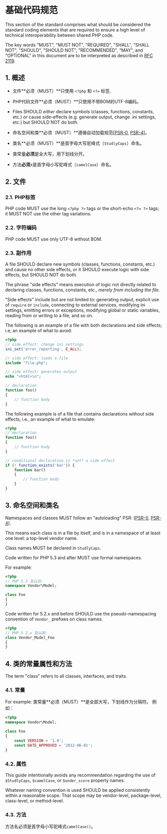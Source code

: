 # 基础代码规范

This section of the standard comprises what should be considered the standard
coding elements that are required to ensure a high level of technical
interoperability between shared PHP code.

The key words "MUST", "MUST NOT", "REQUIRED", "SHALL", "SHALL NOT", "SHOULD",
"SHOULD NOT", "RECOMMENDED", "MAY", and "OPTIONAL" in this document are to be
interpreted as described in [RFC 2119].

[RFC 2119]: http://www.ietf.org/rfc/rfc2119.txt
[PSR-0]: https://github.com/php-fig/fig-standards/blob/master/accepted/PSR-0.md
[PSR-4]: https://github.com/php-fig/fig-standards/blob/master/accepted/PSR-4-autoloader.md

## 1. 概述

- 文件**必须（MUST）**只使用 `<?php` 和 `<?=` 标签.

- PHP代码文件**必须（MUST）**只使用不带BOM的UTF-8编码。

- Files SHOULD *either* declare symbols (classes, functions, constants, etc.)
  *or* cause side-effects (e.g. generate output, change .ini settings, etc.)
  but SHOULD NOT do both.

- 命名空间和类**必须（MUST）**遵循自动加载规范[[PSR-0], [PSR-4]]。

- 类名**必须（MUST）**是首字母大写驼峰式（`StudlyCaps`）命名。

- 类常量**必须**是全大写，用下划线分开。

- 方法**必须**x是首字母小写驼峰式（`camelCase`）命名。

## 2. 文件

### 2.1. PHP标签

PHP code MUST use the long `<?php ?>` tags or the short-echo `<?= ?>` tags; it
MUST NOT use the other tag variations.

### 2.2. 字符编码

PHP code MUST use only UTF-8 without BOM.

### 2.3. 副作用

A file SHOULD declare new symbols (classes, functions, constants,
etc.) and cause no other side effects, or it SHOULD execute logic with side
effects, but SHOULD NOT do both.

The phrase "side effects" means execution of logic not directly related to
declaring classes, functions, constants, etc., *merely from including the
file*.

"Side effects" include but are not limited to: generating output, explicit
use of `require` or `include`, connecting to external services, modifying ini
settings, emitting errors or exceptions, modifying global or static variables,
reading from or writing to a file, and so on.

The following is an example of a file with both declarations and side effects;
i.e, an example of what to avoid:

~~~php
<?php
// side effect: change ini settings
ini_set('error_reporting', E_ALL);

// side effect: loads a file
include "file.php";

// side effect: generates output
echo "<html>\n";

// declaration
function foo()
{
    // function body
}
~~~

The following example is of a file that contains declarations without side
effects; i.e., an example of what to emulate:

~~~php
<?php
// declaration
function foo()
{
    // function body
}

// conditional declaration is *not* a side effect
if (! function_exists('bar')) {
    function bar()
    {
        // function body
    }
}
~~~

## 3. 命名空间和类名

Namespaces and classes MUST follow an "autoloading" PSR: [[PSR-0], [PSR-4]].

This means each class is in a file by itself, and is in a namespace of at
least one level: a top-level vendor name.

Class names MUST be declared in `StudlyCaps`.

Code written for PHP 5.3 and after MUST use formal namespaces.

For example:

~~~php
<?php
// PHP 5.3 及以后:
namespace Vendor\Model;

class Foo
{
}
~~~

Code written for 5.2.x and before SHOULD use the pseudo-namespacing convention
of `Vendor_` prefixes on class names.

~~~php
<?php
// PHP 5.2.x 及以前:
class Vendor_Model_Foo
{
}
~~~

## 4. 类的常量属性和方法

The term "class" refers to all classes, interfaces, and traits.

### 4.1. 常量

For example:
类常量**必须（MUST）**是全部大写，下划线作为分隔符。
例如：

~~~php
<?php
namespace Vendor\Model;

class Foo
{
    const VERSION = '1.0';
    const DATE_APPROVED = '2012-06-01';
}
~~~

### 4.2. 属性

This guide intentionally avoids any recommendation regarding the use of
`$StudlyCaps`, `$camelCase`, or `$under_score` property names.

Whatever naming convention is used SHOULD be applied consistently within a
reasonable scope. That scope may be vendor-level, package-level, class-level,
or method-level.

### 4.3. 方法

方法名必须是首字母小写驼峰式`camelCase()`。


